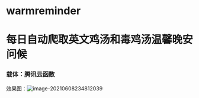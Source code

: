 # warmreminder

# 每日自动爬取英文鸡汤和毒鸡汤温馨晚安问候

### 载体：腾讯云函数

效果图：![image-20210608234812039](D:\warmreminder\image-20210608234812039.png)